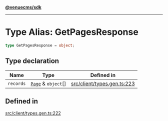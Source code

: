 [**@venuecms/sdk**](../Index.md)

***

# Type Alias: GetPagesResponse

```ts
type GetPagesResponse = object;
```

## Type declaration

| Name | Type | Defined in |
| ------ | ------ | ------ |
| `records` | [`Page`](Page.md) & `object`[] | [src/client/types.gen.ts:223](https://github.com/venuecms/sdk/blob/e006ed15657b6995aa87e1eb9272ec151fbf86f1/src/client/types.gen.ts#L223) |

## Defined in

[src/client/types.gen.ts:222](https://github.com/venuecms/sdk/blob/e006ed15657b6995aa87e1eb9272ec151fbf86f1/src/client/types.gen.ts#L222)
